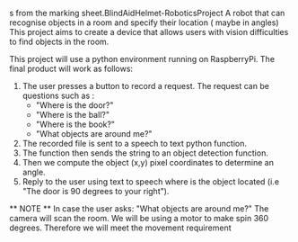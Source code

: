 s from the marking sheet.BlindAidHelmet-RoboticsProject
A robot that can recognise objects in a room and specify their location ( maybe in angles)
This project aims to create a device that allows users with vision difficulties to find objects in the room.

This project will use a python environment running on RaspberryPi.
The final product will work as follows:
1. The user presses a button to record a request. The request can be questions such as : 
    - "Where is the door?"
    - "Where is the ball?"
    - "Where is the book?"
    - "What objects are around me?"
2. The recorded file is sent to a speech to text python function. 
3. The function then sends the string to an object detection function.
4. Then we compute the object (x,y) pixel coordinates to determine an angle.
5. Reply to the user using text to speech where is the object located (i.e "The door is 90 degrees to your right").

** NOTE **
In case the user asks: "What objects are around me?" The camera will scan the room.
We will be using a motor to make spin 360 degrees. Therefore we will meet the movement requirement